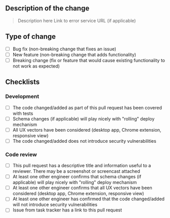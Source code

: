 ## Description of the change

> Description here
> Link to error service URL (if applicable)

## Type of change

- [ ] Bug fix (non-breaking change that fixes an issue)
- [ ] New feature (non-breaking change that adds functionality)
- [ ] Breaking change (fix or feature that would cause existing functionality to not work as expected)

## Checklists

### Development

- [ ] The code changed/added as part of this pull request has been covered with tests
- [ ] Schema changes (if applicable) will play nicely with "rolling" deploy mechanism
- [ ] All UX vectors have been considered (desktop app, Chrome extension, responsive view)
- [ ] The code changed/added does not introduce security vulnerabilities

### Code review

- [ ] This pull request has a descriptive title and information useful to a reviewer. There may be a screenshot or screencast attached
- [ ] At least one other engineer confirms that schema changes (if applicable) will play nicely with "rolling" deploy mechanism
- [ ] At least one other engineer confirms that all UX vectors have been considered (desktop app, Chrome extension, responsive view)
- [ ] At least one other engineer has confirmed that the code changed/added will not introduce security vulnerabilities
- [ ] Issue from task tracker has a link to this pull request

